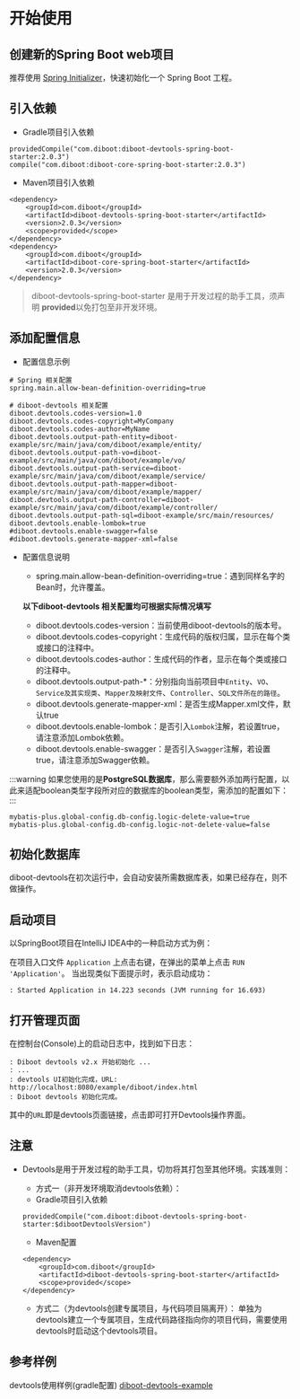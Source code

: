 # 开始使用
## 创建新的Spring Boot web项目
推荐使用 [Spring Initializer](https://start.spring.io/)，快速初始化一个 Spring Boot 工程。

## 引入依赖
* Gradle项目引入依赖
```
providedCompile("com.diboot:diboot-devtools-spring-boot-starter:2.0.3")
compile("com.diboot:diboot-core-spring-boot-starter:2.0.3")
```
* Maven项目引入依赖
```
<dependency>
    <groupId>com.diboot</groupId>
    <artifactId>diboot-devtools-spring-boot-starter</artifactId>
    <version>2.0.3</version>
    <scope>provided</scope>
</dependency>
<dependency>
    <groupId>com.diboot</groupId>
    <artifactId>diboot-core-spring-boot-starter</artifactId>
    <version>2.0.3</version>
</dependency>
```
> diboot-devtools-spring-boot-starter 是用于开发过程的助手工具，须声明 **provided**以免打包至非开发环境。  

## 添加配置信息
* 配置信息示例
```
# Spring 相关配置
spring.main.allow-bean-definition-overriding=true

# diboot-devtools 相关配置
diboot.devtools.codes-version=1.0
diboot.devtools.codes-copyright=MyCompany
diboot.devtools.codes-author=MyName
diboot.devtools.output-path-entity=diboot-example/src/main/java/com/diboot/example/entity/
diboot.devtools.output-path-vo=diboot-example/src/main/java/com/diboot/example/vo/
diboot.devtools.output-path-service=diboot-example/src/main/java/com/diboot/example/service/
diboot.devtools.output-path-mapper=diboot-example/src/main/java/com/diboot/example/mapper/
diboot.devtools.output-path-controller=diboot-example/src/main/java/com/diboot/example/controller/
diboot.devtools.output-path-sql=diboot-example/src/main/resources/
diboot.devtools.enable-lombok=true
#diboot.devtools.enable-swagger=false
#diboot.devtools.generate-mapper-xml=false
```

* 配置信息说明

    * spring.main.allow-bean-definition-overriding=true：遇到同样名字的Bean时，允许覆盖。

    **以下diboot-devtools 相关配置均可根据实际情况填写**
    * diboot.devtools.codes-version：当前使用diboot-devtools的版本号。
    * diboot.devtools.codes-copyright：生成代码的版权归属，显示在每个类或接口的注释中。
    * diboot.devtools.codes-author：生成代码的作者，显示在每个类或接口的注释中。
    * diboot.devtools.output-path-*：分别指向当前项目中`Entity`、`VO`、`Service及其实现类`、`Mapper及映射文件`、`Controller`、`SQL文件所在的路径`。
    * diboot.devtools.generate-mapper-xml：是否生成Mapper.xml文件，默认true
    * diboot.devtools.enable-lombok：是否引入`Lombok`注解，若设置true，请注意添加Lombok依赖。
    * diboot.devtools.enable-swagger：是否引入`Swagger`注解，若设置true，请注意添加Swagger依赖。

:::warning
如果您使用的是**PostgreSQL数据库**，那么需要额外添加两行配置，以此来适配boolean类型字段所对应的数据库的boolean类型，需添加的配置如下：
:::
```properties
mybatis-plus.global-config.db-config.logic-delete-value=true
mybatis-plus.global-config.db-config.logic-not-delete-value=false
```

## 初始化数据库
diboot-devtools在初次运行中，会自动安装所需数据库表，如果已经存在，则不做操作。

## 启动项目
以SpringBoot项目在IntelliJ IDEA中的一种启动方式为例：

在项目入口文件 `Application` 上点击右键，在弹出的菜单上点击 `RUN 'Application'`。
当出现类似下面提示时，表示启动成功：
```
: Started Application in 14.223 seconds (JVM running for 16.693)
```

## 打开管理页面
在控制台(Console)上的启动日志中，找到如下日志：
```
: Diboot devtools v2.x 开始初始化 ...
: ...
: devtools UI初始化完成，URL: http://localhost:8080/example/diboot/index.html
: Diboot devtools 初始化完成。
```
其中的`URL`即是devtools页面链接，点击即可打开Devtools操作界面。

## 注意
* Devtools是用于开发过程的助手工具，切勿将其打包至其他环境。实践准则：
    * 方式一（非开发环境取消devtools依赖）：
    * Gradle项目引入依赖
    ```
    providedCompile("com.diboot:diboot-devtools-spring-boot-starter:$dibootDevtoolsVersion")
    ```
    * Maven配置
    ```
    <dependency>
        <groupId>com.diboot</groupId>
        <artifactId>diboot-devtools-spring-boot-starter</artifactId>
        <scope>provided</scope>
    </dependency>
    ```
    
    * 方式二（为devtools创建专属项目，与代码项目隔离开）：
    单独为devtools建立一个专属项目，生成代码路径指向你的项目代码，需要使用devtools时启动这个devtools项目。
    
## 参考样例
devtools使用样例(gradle配置) [diboot-devtools-example](https://github.com/dibo-software/diboot-v2-example/tree/master/diboot-devtools-example)
    
